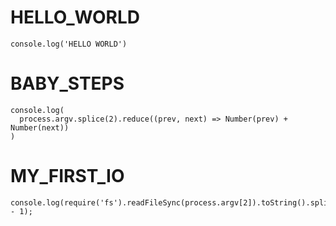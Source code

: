 # HELLO_WORLD
```
console.log('HELLO WORLD')
```
# BABY_STEPS
```
console.log(
  process.argv.splice(2).reduce((prev, next) => Number(prev) + Number(next))
)
```
# MY_FIRST_IO
```
console.log(require('fs').readFileSync(process.argv[2]).toString().split('\n').length - 1);
```